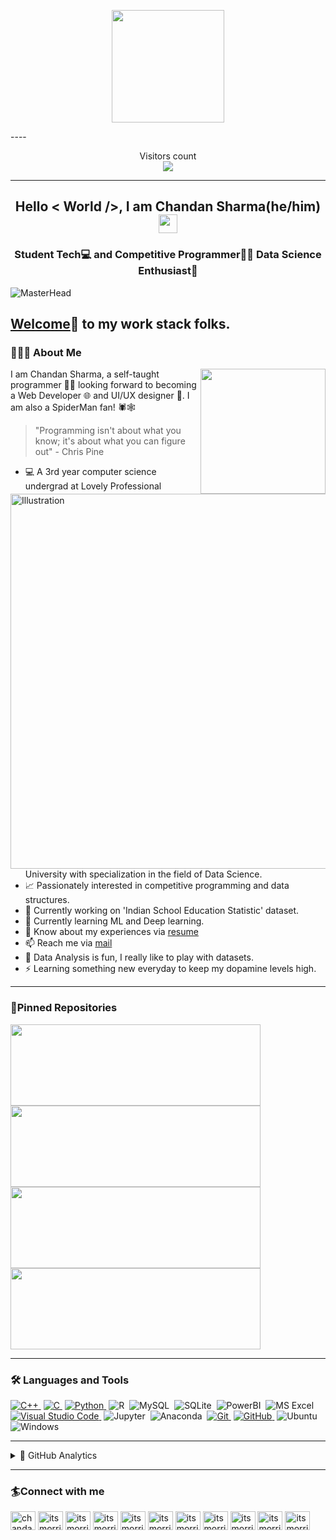 <p align="center">
    <img src="https://github.com/itsmorris-worm/itsmorris-worm/blob/main/profpic.png" width="180">
</p>
----

<p align="center"> 
  Visitors count<br>
  <img src="https://profile-counter.glitch.me/itsmorris-worm/count.svg" />
</p>

----
<h2 align="center"> Hello < World />, I am Chandan Sharma(he/him)<img src="https://raw.githubusercontent.com/iampavangandhi/iampavangandhi/master/gifs/Hi.gif" width="30px"> </h2>
<h3 align="center"> Student Tech💻 and Competitive Programmer👨‍💻 Data Science Enthusiast💝 </h3>

![MasterHead](https://github.com/itsmorris-worm/itsmorris-worm/blob/main/front1.jpg)
## [Welcome][github]🤝 to my work stack folks.</h2>


### 👨🏻‍💻 About Me

<img align='right' src='https://user-images.githubusercontent.com/5713670/87202985-820dcb80-c2b6-11ea-9f56-7ec461c497c3.gif' width='200"'>

<img src="Coding _Monochromatic.svg" alt="Illustration" width="600" align="right" />

I am Chandan Sharma, a self-taught programmer 👨‍💻 looking forward to becoming a Web Developer 🌐 and UI/UX designer 🎨. I am also a SpiderMan fan! 🕷️🕸️

> "Programming isn't about what you know; it's about what you can figure out" - Chris Pine

- 💻 A 3rd year computer science undergrad at Lovely Professional University with specialization in the field of Data Science.
- 📈 Passionately interested in competitive programming and data structures.
- 🔭 Currently working on 'Indian School Education Statistic' dataset. 
- 🌱 Currently learning ML and Deep learning.
- 📄 Know about my experiences via [resume][here1]
- 📫 Reach me via [mail][here]
- 🥅 Data Analysis is fun, I really like to play with datasets.
- ⚡ Learning something new everyday to keep my dopamine levels high.

---

### 📌Pinned Repositories

<p align="left">
<a href="https://github.com/drviruses/newtab">
  <img height="130em" width = "400em" src="https://github-readme-stats.vercel.app/api/pin/?username=drviruses&repo=newtab&title_color=ffffff&icon_color=3DEA6F&text_color=3DEA6F&bg_color=091258" />
</a>
<a href="https://github.com/drviruses/find_name_email_excel">
  <img height="130em" width ="400em" src="https://github-readme-stats.vercel.app/api/pin/?username=drviruses&repo=find_name_email_excel&title_color=ffffff&icon_color=3DEA6F&text_color=3DEA6F&bg_color=091258" />
</a>
<a href="https://github.com/drviruses/Path-Visualizer">
  <img height="130em" width="400em" src="https://github-readme-stats.vercel.app/api/pin/?username=drviruses&repo=Path-Visualizer&title_color=ffffff&icon_color=3DEA6F&text_color=3DEA6F&bg_color=091258" />
</a>
<a href="https://github.com/drviruses/codeforcesUserProblem">
  <img height="130em" width="400em" src="https://github-readme-stats.vercel.app/api/pin/?username=drviruses&repo=codeforcesUserProblem&title_color=ffffff&icon_color=3DEA6F&text_color=3DEA6F&bg_color=091258" />
</a>
</p>

---

### 🛠 Languages and Tools
[![C++](https://img.shields.io/badge/-C-333333?style=flat&logo=C%2B%2B&logoColor=00599C)&nbsp;][c++]
[![C](https://img.shields.io/badge/-C++-333333?style=flat&logo=C%2B%2B&logoColor=A8B9CC)&nbsp;][c]
[![Python](https://img.shields.io/badge/-Python-333333?style=flat&logo=python)&nbsp;][python]
![R](https://img.shields.io/badge/-R-333333?style=flat&logo=R)&nbsp;
![MySQL](https://img.shields.io/twitter/url?color=000000&label=MySQL&logo=MySQL&url=https%3A%2F%2Fimg.shields.io%2Fbadge%2F-Windows-333333%3Fstyle%3Dflat%26logo%3DWindows)&nbsp;
![SQLite](https://img.shields.io/badge/-SQLite-333333?style=flat&logo=SQLite)&nbsp;
![PowerBI](https://img.shields.io/badge/-PowerBI-333333?style=flat&logo=PowerBI)&nbsp;
![MS Excel](https://img.shields.io/twitter/url?color=333333&label=MS%20Excel&logo=Microsoft%20Excel&url=https%3A%2F%2Fimg.shields.io%2Fbadge%2F-Windows-333333%3Fstyle%3Dflat%26logo%3DWindows)&nbsp;
[![Visual Studio Code](https://img.shields.io/badge/-VScode-333333?style=flat&logo=visual-studio-code&logoColor=007ACC)&nbsp;][vscode]
![Jupyter](https://img.shields.io/badge/-Jupyter-333333?style=flat&logo=Jupyter)&nbsp;
![Anaconda](https://img.shields.io/badge/-Anaconda-333333?style=flat&logo=Anaconda)&nbsp;
[![Git](https://img.shields.io/badge/-Git-333333?style=flat&logo=git)&nbsp;][git]
[![GitHub](https://img.shields.io/badge/-GitHub-333333?style=flat&logo=github)&nbsp;][github]
![Ubuntu](https://img.shields.io/badge/-Ubuntu-333333?style=flat&logo=Ubuntu)&nbsp;
![Windows](https://img.shields.io/badge/-Windows-333333?style=flat&logo=Windows)&nbsp;



---
<details>
<summary>📝 GitHub Analytics</summary>
<p align="left">
<a href="https://github.com/itsmorris-worm">

  <img height="160em" src="https://github-readme-stats.vercel.app/api/top-langs/?username=itsmorris-worm&layout=compact&title_color=ffffff&icon_color=3DEA6F&text_color=3DEA6F&bg_color=091258" />
  &nbsp<img height="160em" src="https://github-readme-stats.vercel.app/api?username=itsmorris-worm&show_icons=true&title_color=ffffff&icon_color=3DEA6F&text_color=3DEA6F&bg_color=091258" alt="itsmorris-worm" />
  <img align="center" src="https://github-readme-streak-stats.herokuapp.com/?user=itsmorris-worm&show_icons=true&title_color=ffffff&icon_color=3DEA6F&text_color=3DEA6F&bg_color=091258" alt="itsmorris-worm" />

</a>
</p>
</details>

---


### 🏄Connect with me

<p align="left">
<a href="https://linkedin.com/in/chandan-sharma-06aa2416b" target="blank"><img align="center" src="https://cdn.jsdelivr.net/npm/simple-icons@3.0.1/icons/linkedin.svg" alt="chandan-sharma-06aa2416b" height="30" width="40" /></a>
<a href="https://stackoverflow.com/users/itsmorrisworm" target="blank"><img align="center" src="https://cdn.jsdelivr.net/npm/simple-icons@3.0.1/icons/stackoverflow.svg" alt="itsmorrisworm" height="30" width="40" /></a>
<a href="https://kaggle.com/itsmorrisworm" target="blank"><img align="center" src="https://cdn.jsdelivr.net/npm/simple-icons@3.0.1/icons/kaggle.svg" alt="itsmorrisworm" height="30" width="40" /></a>
<a href="https://instagram.com/itsmorris.worm" target="blank"><img align="center" src="https://cdn.jsdelivr.net/npm/simple-icons@3.0.1/icons/instagram.svg" alt="itsmorris.worm" height="30" width="40" /></a>
<a href="https://www.codechef.com/users/itsmorris-worm" target="blank"><img align="center" src="https://cdn.jsdelivr.net/npm/simple-icons@3.1.0/icons/codechef.svg" alt="itsmorris-worm" height="30" width="40" /></a>
<a href="https://www.hackerrank.com/itsmorris_worm" target="blank"><img align="center" src="https://cdn.jsdelivr.net/npm/simple-icons@3.0.1/icons/hackerrank.svg" alt="itsmorris_worm" height="30" width="40" /></a>
<a href="https://codeforces.com/profile/itsmorris-worm" target="blank"><img align="center" src="https://cdn.jsdelivr.net/npm/simple-icons@3.0.1/icons/codeforces.svg" alt="itsmorris-worm" height="30" width="40" /></a>
<a href="https://www.leetcode.com/itsmorris_worm" target="blank"><img align="center" src="https://cdn.jsdelivr.net/npm/simple-icons@3.0.1/icons/leetcode.svg" alt="itsmorris_worm" height="30" width="40" /></a>
<a href="https://www.hackerearth.com/itsmorris_worm" target="blank"><img align="center" src="https://cdn.jsdelivr.net/npm/simple-icons@3.0.1/icons/hackerearth.svg" alt="itsmorris_worm" height="30" width="40" /></a>
<a href="https://auth.geeksforgeeks.org/user/itsmorris-worm" target="blank"><img align="center" src="https://cdn.jsdelivr.net/npm/simple-icons@3.0.1/icons/geeksforgeeks.svg" alt="itsmorris-worm" height="30" width="40" /></a>
<a href="https://www.topcoder.com/members/itsmorris-worm" target="blank"><img align="center" src="https://cdn.jsdelivr.net/npm/simple-icons@3.0.1/icons/topcoder.svg" alt="itsmorris-worm" height="30" width="40" /></a>
</p>

[here1]: https://github.com/itsmorris-worm/itsmorris-worm/blob/main/Chandan_Sharma_CV.pdf
[here]: https://gmail.com
[github]: https://github.com/itsmorris-worm
[hackerrank]: https://www.hackerrank.com/dr_virus
[codeforces]: https://codeforces.com/profile/dr_virus
[hackerearth]: https://www.hackerearth.com/@dr_virus
[stopstalk]: https://www.stopstalk.com/user/profile/dr_virus_
[atcoder]: https://atcoder.jp/users/dr_virus_
[linkedin]: https://www.linkedin.com/in/amit-kumar-76310b16a/
[vscode]: https://code.visualstudio.com/
[python]: https://www.python.org/doc/
[java]: https://docs.oracle.com/en/java/
[git]: https://git-scm.com/doc
[github]: https://github.com/
[c++]: https://devdocs.io/cpp/
[c]: https://devdocs.io/cpp/
[css]: https://developer.mozilla.org/en-US/docs/Web/CSS#:~:text=Cascading%20Style%20Sheets%20(CSS)%20is,speech%2C%20or%20on%20other%20media.
[html]: https://devdocs.io/html/


